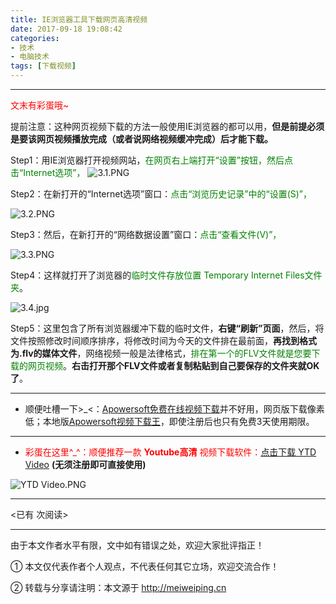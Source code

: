 ```yaml
---
title: IE浏览器工具下载网页高清视频
date: 2017-09-18 19:08:42
categories: 
- 技术
- 电脑技术
tags: [下载视频]
---
```


---

<font color=red>文末有彩蛋哦~</font>

提前注意：这种网页视频下载的方法一般使用IE浏览器的都可以用，**但是前提必须是要该网页视频播放完成（或者说网络视频缓冲完成）后才能下载。**

Step1：用IE浏览器打开视频网站，<font color=green>在网页右上端打开“设置”按钮，然后点击“Internet选项”，</font>
![3.1.PNG](https://i.loli.net/2017/09/18/59bfa26cb9a09.png)


<!-- more -->

Step2：在新打开的“Internet选项”窗口：<font color=green>点击“浏览历史记录”中的“设置(S)”，</font>

![3.2.PNG](https://i.loli.net/2017/09/18/59bfa26cc8d61.png)

Step3：然后，在新打开的“网络数据设置”窗口：<font color=green>点击“查看文件(V)”，</font>

![3.3.PNG](https://i.loli.net/2017/09/18/59bfa26cc5c22.png)

Step4：这样就打开了浏览器的<font color=green>临时文件存放位置 Temporary Internet Files文件夹</font>。

![3.4.jpg](https://i.loli.net/2017/09/18/59bfa26cf3bdc.jpg)

Step5：这里包含了所有浏览器缓冲下载的临时文件，**右键“刷新”页面**，然后，将文件按照修改时间顺序排序，将修改时间为今天的文件排在最前面，**再找到格式为.flv的媒体文件**，网络视频一般是法律格式，<font color=green>排在第一个的FLV文件就是您要下载的网页视频</font>。**右击打开那个FLV文件或者复制粘贴到自己要保存的文件夹就OK了**。


---



- 顺便吐槽一下>_<：[Apowersoft免费在线视频下载](https://www.apowersoft.cn/online-video-downloader)并不好用，网页版下载像素低；本地版[Apowersoft视频下载王](https://download.apowersoft.cn/down.php?softid=vdcsaas)，即使注册后也只有免费3天使用期限。

---



- <font color=red>彩蛋在这里^_^：顺便推荐一款 **Youtube高清** 视频下载软件：[点击下载 YTD Video](https://ytd-video-downloader-free.en.softonic.com/)</font> **(无须注册即可直接使用)**

![YTD Video.PNG](https://i.loli.net/2017/09/18/59bfa67281d0f.png)




---

<span id="busuanzi_container_page_pv">
<已有 <span id="busuanzi_value_page_pv"></span> 次阅读>
</span>

---


由于本文作者水平有限，文中如有错误之处，欢迎大家批评指正！

① 本文仅代表作者个人观点，不代表任何其它立场，欢迎交流合作！

② 转载与分享请注明：本文源于 http://meiweiping.cn